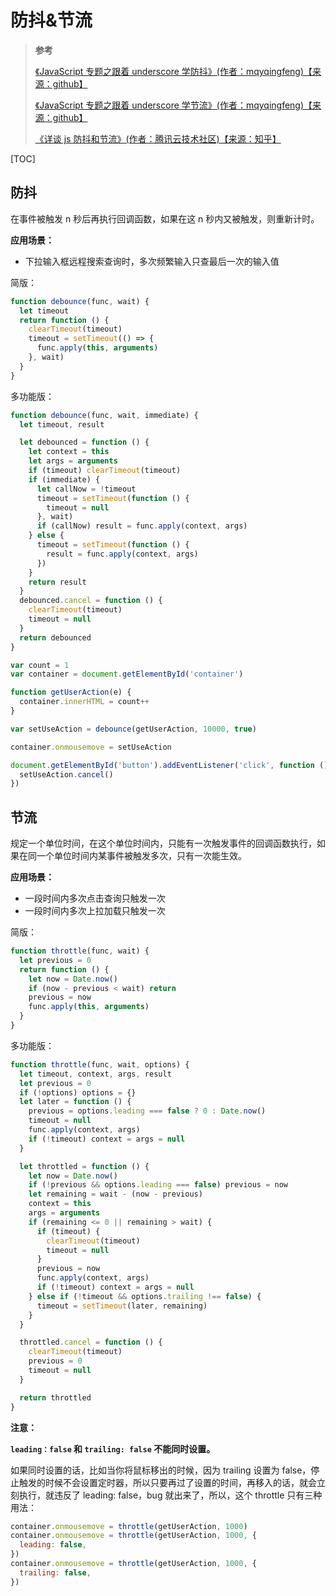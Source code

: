 # 防抖&节流

> **参考**
>
> [《JavaScript 专题之跟着 underscore 学防抖》(作者：mqyqingfeng)【来源：github】](https://github.com/mqyqingfeng/Blog/issues/22)
>
> [《JavaScript 专题之跟着 underscore 学节流》(作者：mqyqingfeng)【来源：github】](https://github.com/mqyqingfeng/Blog/issues/26)
>
> [《详谈 js 防抖和节流》(作者：腾讯云技术社区)【来源：知乎】](https://zhuanlan.zhihu.com/p/51608574)

[TOC]

## 防抖

在事件被触发 n 秒后再执行回调函数，如果在这 n 秒内又被触发，则重新计时。

**应用场景：**

- 下拉输入框远程搜索查询时，多次频繁输入只查最后一次的输入值

简版：

```js
function debounce(func, wait) {
  let timeout
  return function () {
    clearTimeout(timeout)
    timeout = setTimeout(() => {
      func.apply(this, arguments)
    }, wait)
  }
}
```

多功能版：

```js
function debounce(func, wait, immediate) {
  let timeout, result

  let debounced = function () {
    let context = this
    let args = arguments
    if (timeout) clearTimeout(timeout)
    if (immediate) {
      let callNow = !timeout
      timeout = setTimeout(function () {
        timeout = null
      }, wait)
      if (callNow) result = func.apply(context, args)
    } else {
      timeout = setTimeout(function () {
        result = func.apply(context, args)
      })
    }
    return result
  }
  debounced.cancel = function () {
    clearTimeout(timeout)
    timeout = null
  }
  return debounced
}
```

```js
var count = 1
var container = document.getElementById('container')

function getUserAction(e) {
  container.innerHTML = count++
}

var setUseAction = debounce(getUserAction, 10000, true)

container.onmousemove = setUseAction

document.getElementById('button').addEventListener('click', function () {
  setUseAction.cancel()
})
```

## 节流

规定一个单位时间，在这个单位时间内，只能有一次触发事件的回调函数执行，如果在同一个单位时间内某事件被触发多次，只有一次能生效。

**应用场景：**

- 一段时间内多次点击查询只触发一次
- 一段时间内多次上拉加载只触发一次

简版：

```js
function throttle(func, wait) {
  let previous = 0
  return function () {
    let now = Date.now()
    if (now - previous < wait) return
    previous = now
    func.apply(this, arguments)
  }
}
```

多功能版：

```js
function throttle(func, wait, options) {
  let timeout, context, args, result
  let previous = 0
  if (!options) options = {}
  let later = function () {
    previous = options.leading === false ? 0 : Date.now()
    timeout = null
    func.apply(context, args)
    if (!timeout) context = args = null
  }

  let throttled = function () {
    let now = Date.now()
    if (!previous && options.leading === false) previous = now
    let remaining = wait - (now - previous)
    context = this
    args = arguments
    if (remaining <= 0 || remaining > wait) {
      if (timeout) {
        clearTimeout(timeout)
        timeout = null
      }
      previous = now
      func.apply(context, args)
      if (!timeout) context = args = null
    } else if (!timeout && options.trailing !== false) {
      timeout = setTimeout(later, remaining)
    }
  }

  throttled.cancel = function () {
    clearTimeout(timeout)
    previous = 0
    timeout = null
  }

  return throttled
}
```

**注意：**

**`leading：false` 和 `trailing: false` 不能同时设置。**

如果同时设置的话，比如当你将鼠标移出的时候，因为 trailing 设置为 false，停止触发的时候不会设置定时器，所以只要再过了设置的时间，再移入的话，就会立刻执行，就违反了 leading: false，bug 就出来了，所以，这个 throttle 只有三种用法：

```js
container.onmousemove = throttle(getUserAction, 1000)
container.onmousemove = throttle(getUserAction, 1000, {
  leading: false,
})
container.onmousemove = throttle(getUserAction, 1000, {
  trailing: false,
})
```

